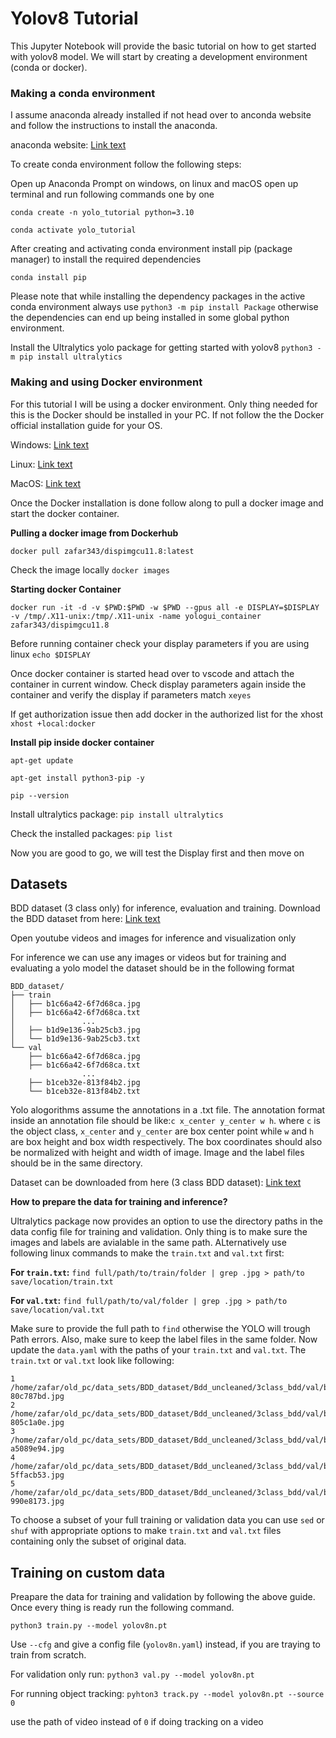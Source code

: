 # Yolov8 Tutorial
This Jupyter Notebook will provide the basic tutorial on how to get started with yolov8 model. We will start by creating a development environment (conda or docker).

### Making a conda environment
I assume anaconda already installed if not head over to anconda website and follow the instructions to install the anaconda.

anaconda website: [Link text](https://docs.anaconda.com/anaconda/install/)

To create conda environment follow the following steps:

Open up Anaconda Prompt on windows, on linux and macOS open up terminal and run following commands one by one

```conda create -n yolo_tutorial python=3.10```

```conda activate yolo_tutorial```

After creating and activating conda environment install pip (package manager) to install the required dependencies

```conda install pip```

Please note that while installing the dependency packages in the active conda environment always use ```python3 -m pip install Package``` otherwise the dependencies can end up being installed in some global python environment.

Install the Ultralytics yolo package for getting started with yolov8
```python3 -m pip install ultralytics```

### Making and using Docker environment
For this tutorial I will be using a docker environment. Only thing needed for this is the Docker should be installed in your PC. If not follow the the Docker official installation guide for your OS.

Windows: [Link text](https://docs.docker.com/desktop/setup/install/windows-install/)

Linux: [Link text](https://docs.docker.com/engine/install/ubuntu/)

MacOS: [Link text](https://docs.docker.com/desktop/setup/install/mac-install/)

Once the Docker installation is done follow along to pull a docker image and start the docker container.

**Pulling a docker image from Dockerhub**

```docker pull zafar343/dispimgcu11.8:latest```

Check the image locally ```docker images```

**Starting docker Container**

```docker run -it -d -v $PWD:$PWD -w $PWD --gpus all -e DISPLAY=$DISPLAY -v /tmp/.X11-unix:/tmp/.X11-unix -name yologui_container zafar343/dispimgcu11.8```

Before running container check your display parameters if you are using linux ```echo $DISPLAY```

Once docker container is started head over to vscode and attach the container in current window. Check display parameters again inside the container and verify the display if parameters match ```xeyes```

If get authorization issue then add docker in the authorized list for the xhost ```xhost +local:docker```


**Install pip inside docker container**

```apt-get update```

```apt-get install python3-pip -y```

```pip --version```

Install ultralytics package: ```pip install ultralytics```

Check the installed packages: ```pip list```

Now you are good to go, we will test the Display first and then move on

## Datasets

BDD dataset (3 class only) for inference, evaluation and training. Download the BDD dataset from here: [Link text]()

Open youtube videos and images for inference and visualization only

For inference we can use any images or videos but for training and evaluating a yolo model the dataset should be in the following format

    BDD_dataset/
    ├── train
    │   ├── b1c66a42-6f7d68ca.jpg
    │   ├── b1c66a42-6f7d68ca.txt
    │               ...
    │   ├── b1d9e136-9ab25cb3.jpg
    │   └── b1d9e136-9ab25cb3.txt
    └── val
        ├── b1c66a42-6f7d68ca.jpg
        ├── b1c66a42-6f7d68ca.txt
                    ...
        ├── b1ceb32e-813f84b2.jpg
        └── b1ceb32e-813f84b2.txt

Yolo alogorithms assume the annotations in a .txt file. The annotation format inside an annotation file should be like:```c x_center y_center w h```. where `c` is the object class, `x_center` and `y_center` are box center point while `w` and `h` are box height and box width respectively. The box coordinates should also be normalized with height and width of image. Image and the label files should be in the same directory.

Dataset can be downloaded from here (3 class BDD dataset): [Link text](https://drive.google.com/drive/folders/1DXNAiwh9OKfuP6fPPZe-YNEazCekwuZi?usp=sharing)

**How to prepare the data for training and inference?**

Ultralytics package now provides an option to use the directory paths in the data config file for training and validation. Only thing is to make sure the images and labels are avialable in the same path. ALternatively use following linux commands to make the `train.txt` and `val.txt` first:

**For `train.txt`:** ```find full/path/to/train/folder | grep .jpg > path/to save/location/train.txt```

**For `val.txt`:** ```find full/path/to/val/folder | grep .jpg > path/to save/location/val.txt```

Make sure to provide the full path to `find` otherwise the YOLO will trough Path errors. Also, make sure to keep the label files in the same folder. Now update the `data.yaml` with the paths of your `train.txt` and `val.txt`. The `train.txt` or `val.txt` look like following:

```
1 /home/zafar/old_pc/data_sets/BDD_dataset/Bdd_uncleaned/3class_bdd/val/b2bee3e1-80c787bd.jpg
2 /home/zafar/old_pc/data_sets/BDD_dataset/Bdd_uncleaned/3class_bdd/val/b6663f36-805c1a0e.jpg
3 /home/zafar/old_pc/data_sets/BDD_dataset/Bdd_uncleaned/3class_bdd/val/b248306f-a5089e94.jpg
4 /home/zafar/old_pc/data_sets/BDD_dataset/Bdd_uncleaned/3class_bdd/val/b7ad967b-5ffacb53.jpg
5 /home/zafar/old_pc/data_sets/BDD_dataset/Bdd_uncleaned/3class_bdd/val/b9fb5382-990e8173.jpg
```

To choose a subset of your full training or validation data you can use `sed` or `shuf` with appropriate options to make `train.txt` and `val.txt` files containing only the subset of original data.

## Training on custom data

Preapare the data for training and validation by following the above guide. Once every thing is ready run the following command.

```python3 train.py --model yolov8n.pt```

Use `--cfg` and give a config file (`yolov8n.yaml`) instead, if you are traying to train from scratch.

For validation only run:  ```python3 val.py --model yolov8n.pt```

For running object tracking: ```pyhton3 track.py --model yolov8n.pt --source 0```

use the path of video instead of `0` if doing tracking on a video
